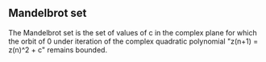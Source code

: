 ## Mandelbrot set ##

The Mandelbrot set is the set of values of c in the complex plane for which the orbit of 0 under iteration of the complex quadratic polynomial "z(n+1) = z(n)^2 + c" remains bounded.
